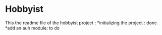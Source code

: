 # Hobbyist
This the readme file of the hobbyist project : 
 *initializing the project : done
 *add an auh module: to do 

